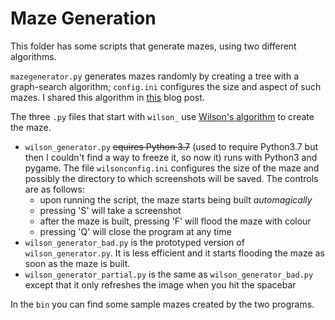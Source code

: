 Maze Generation
===============

This folder has some scripts that generate mazes, using two different algorithms.

`mazegenerator.py` generates mazes randomly by creating a tree with a graph-search algorithm; `config.ini` configures the size and aspect of such mazes. I shared this algorithm in [this](http://mathspp.blogspot.com/2018/06/random-maze-generation.html) blog post.

The three `.py` files that start with `wilson_` use [Wilson's algorithm](https://en.wikipedia.org/wiki/Loop-erased_random_walk) to create the maze.
 - `wilson_generator.py` ~~equires Python 3.7~~ (used to require Python3.7 but then I couldn't find a way to freeze it, so now it) runs with Python3 and pygame. The file `wilsonconfig.ini` configures the size of the maze and possibly the directory to which screenshots will be saved. The controls are as follows:
   * upon running the script, the maze starts being built _automagically_
   * pressing 'S' will take a screenshot
   * after the maze is built, pressing 'F' will flood the maze with colour
   * pressing 'Q' will close the program at any time
 - `wilson_generator_bad.py` is the prototyped version of `wilson_generator.py`. It is less efficient and it starts flooding the maze as soon as the maze is built.
 - `wilson_generator_partial.py` is the same as `wilson_generator_bad.py` except that it only refreshes the image when you hit the spacebar
 
 In the `bin` you can find some sample mazes created by the two programs.
